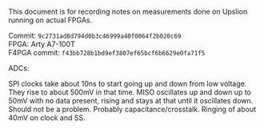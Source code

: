 This document is for recording notes on measurements done on Upslion
running on actual FPGAs.

Commit: `9c2731ad8d794d0b3c46999a40f0064f2b020c69`  
FPGA: Arty A7-100T  
F4PGA commit: `f43bb728b1bd9ef3807ef65bcf6b6629e0fa71f5`

ADCs:

SPI clocks take about 10ns to start going up and down from low voltage.  They
rise to about 500mV in that time. MISO oscillates up and down up to 50mV with
no data present, rising and stays at that until it oscillates down. Should not
be a problem. Probably capacitance/crosstalk. Ringing of about 40mV on clock
and SS.
